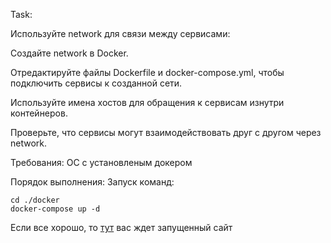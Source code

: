 Task:

 Используйте network для связи между сервисами:

Создайте network в Docker.

Отредактируйте файлы Dockerfile и docker-compose.yml, чтобы подключить сервисы к созданной сети.

Используйте имена хостов для обращения к сервисам изнутри контейнеров.

Проверьте, что сервисы могут взаимодействовать друг с другом через network.

Требования:
ОС с установленым докером

Порядок выполнения: 
Запуск команд:

    cd ./docker
    docker-compose up -d

Если все хорошо, то [тут](http://localhost:80) вас ждет запущенный сайт
